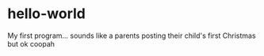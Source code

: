 # hello-world
My first program... sounds like a parents posting their child's first Christmas but ok coopah
